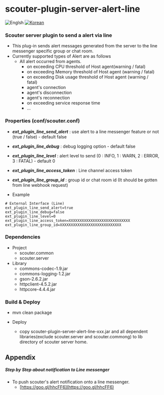 # scouter-plugin-server-alert-line
![Englsh](https://img.shields.io/badge/language-English-red.svg) [![Korean](https://img.shields.io/badge/language-Korean-blue.svg)](README_kr.md)

### Scouter server plugin to send a alert via line

- This plug-in sends alert messages generated from the server to the line messenger specific group or chat room.
- Currently supported types of Alert are as follows
    - All alert occurred from agents.
	  - on exceeding CPU threshold of Host agent(warning / fatal)
	  - on exceeding Memory threshold of Host agent (warning / fatal)
	  - on exceeding Disk usage threshold of Host agent (warning / fatal)
	  - agent's connection
	  - agent's disconnection
	  - agent's reconnection
      - on exceeding service response time
      - ...

### Properties (conf/scouter.conf)
* **_ext\_plugin\_line\_send\_alert_** : use alert to a line messenger feature or not (true / false) - default false
* **_ext\_plugin\_line\_debug_** : debug logging option - default false
* **_ext\_plugin\_line\_level_** : alert level to send (0 : INFO, 1 : WARN, 2 : ERROR, 3 : FATAL) - default 0
* **_ext\_plugin\_line\_access\_token_** : Line channel access token
* **_ext\_plugin\_line\_group\_id_** : group id or chat room id (It should be gotten from line webhook request)

* Example
```
# External Interface (Line)
ext_plugin_line_send_alert=true
ext_plugin_line_debug=false
ext_plugin_line_level=0
ext_plugin_line_access_token=XXXXXXXXXXXXXXXXXXXXXXXXXXXX
ext_plugin_line_group_id=XXXXXXXXXXXXXXXXXXXXXXXXXXXX
```

### Dependencies
* Project
    - scouter.common
    - scouter.server
* Library
    - commons-codec-1.9.jar
    - commons-logging-1.2.jar
    - gson-2.6.2.jar
    - httpclient-4.5.2.jar
    - httpcore-4.4.4.jar
    
### Build & Deploy
* mvn clean package
    
* Deploy
    - copy scouter-plugin-server-alert-line-xxx.jar and all dependent libraries(exclude scouter.server and scouter.commong) to lib directory of scouter server home.
    
## Appendix
##### Step by Step about notification to Line messenger #####
* To push scouter's alert notification onto a line messenger.  
  - [https://goo.gl/hhcFF6](https://goo.gl/hhcFF6)
